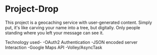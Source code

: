 # Project-Drop

This project is a geocaching service with user-generated content.  Simply put, it's like carving your name into a tree, but digitally.  Only people standing where you left your message can see it.

Technology used-
  -OAuth2 Authentication
  -JSON encoded server Interaction
  -Google Maps API
  -Volley/AsyncTask
